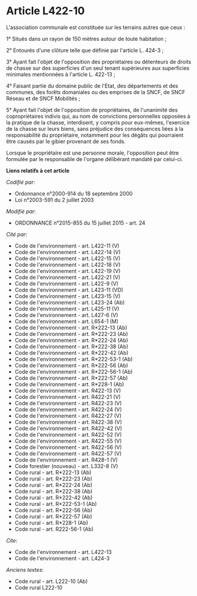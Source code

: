 # Article L422-10

L'association communale est constituée sur les terrains autres que ceux : 

1° Situés dans un rayon de 150 mètres autour de toute habitation ; 

2° Entourés d'une clôture telle que définie par l'article L. 424-3 ; 

3° Ayant fait l'objet de l'opposition des propriétaires ou détenteurs de droits de chasse sur des superficies d'un seul
tenant supérieures aux superficies minimales mentionnées à l'article L. 422-13 ; 

4° Faisant partie du domaine public de l'Etat, des départements et des communes, des forêts domaniales ou des emprises de la
SNCF, de SNCF Réseau et de SNCF Mobilités ; 

5° Ayant fait l'objet de l'opposition de propriétaires, de l'unanimité des copropriétaires indivis qui, au nom de convictions
personnelles opposées à la pratique de la chasse, interdisent, y compris pour eux-mêmes, l'exercice de la chasse sur leurs
biens, sans préjudice des conséquences liées à la responsabilité du propriétaire, notamment pour les dégâts qui pourraient
être causés par le gibier provenant de ses fonds. 

Lorsque le propriétaire est une personne morale, l'opposition peut être formulée par le responsable de l'organe délibérant
mandaté par celui-ci.

**Liens relatifs à cet article**

_Codifié par_:

  - Ordonnance n°2000-914 du 18 septembre 2000
  - Loi n°2003-591 du 2 juillet 2003

_Modifié par_:

  - ORDONNANCE n°2015-855 du 15 juillet 2015 - art. 24

_Cité par_:

  - Code de l'environnement - art. L422-11 (V)
  - Code de l'environnement - art. L422-14 (V)
  - Code de l'environnement - art. L422-15 (V)
  - Code de l'environnement - art. L422-18 (V)
  - Code de l'environnement - art. L422-19 (V)
  - Code de l'environnement - art. L422-21 (V)
  - Code de l'environnement - art. L422-9 (V)
  - Code de l'environnement - art. L423-11 (VD)
  - Code de l'environnement - art. L423-15 (V)
  - Code de l'environnement - art. L423-24 (Ab)
  - Code de l'environnement - art. L425-11 (V)
  - Code de l'environnement - art. L427-6 (V)
  - Code de l'environnement - art. L654-1 (M)
  - Code de l'environnement - art. R*222-13 (Ab)
  - Code de l'environnement - art. R*222-23 (Ab)
  - Code de l'environnement - art. R*222-24 (Ab)
  - Code de l'environnement - art. R*222-38 (Ab)
  - Code de l'environnement - art. R*222-42 (Ab)
  - Code de l'environnement - art. R*222-53-1 (Ab)
  - Code de l'environnement - art. R*222-56 (Ab)
  - Code de l'environnement - art. R*222-56-1 (Ab)
  - Code de l'environnement - art. R*222-57 (Ab)
  - Code de l'environnement - art. R*228-1 (Ab)
  - Code de l'environnement - art. R422-13 (V)
  - Code de l'environnement - art. R422-21 (V)
  - Code de l'environnement - art. R422-23 (V)
  - Code de l'environnement - art. R422-24 (V)
  - Code de l'environnement - art. R422-27 (V)
  - Code de l'environnement - art. R422-38 (V)
  - Code de l'environnement - art. R422-42 (V)
  - Code de l'environnement - art. R422-52 (V)
  - Code de l'environnement - art. R422-55 (V)
  - Code de l'environnement - art. R422-56 (V)
  - Code de l'environnement - art. R422-57 (V)
  - Code de l'environnement - art. R428-1 (V)
  - Code forestier (nouveau) - art. L332-8 (V)
  - Code rural - art. R*222-13 (Ab)
  - Code rural - art. R*222-23 (Ab)
  - Code rural - art. R*222-24 (Ab)
  - Code rural - art. R*222-38 (Ab)
  - Code rural - art. R*222-42 (Ab)
  - Code rural - art. R*222-53-1 (Ab)
  - Code rural - art. R*222-56 (Ab)
  - Code rural - art. R*222-57 (Ab)
  - Code rural - art. R*228-1 (Ab)
  - Code rural - art. R222-56-1 (Ab)

_Cite_:

  - Code de l'environnement - art. L422-13
  - Code de l'environnement - art. L424-3

_Anciens textes_:

  - Code rural - art. L222-10 (Ab)
  - Code rural L222-10
